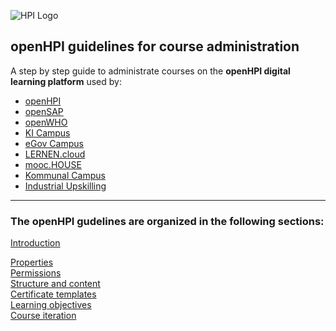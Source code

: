 ![HPI Logo](img/HPI_Logo.png)

## openHPI guidelines for course administration



A step by step guide to administrate courses on the **openHPI digital learning platform** used by:


- [openHPI](https://open.hpi.de/)
- [openSAP](https://open.sap.com/)
- [openWHO](https://openwho.org/)
- [KI Campus](https://ki-campus.org/)
- [eGov Campus](https://egov-campus.org/)
- [LERNEN.cloud](https://lernen.cloud/)
- [mooc.HOUSE](https://mooc.house/)
- [Kommunal Campus](https://lernen.kommunalcampus.de/)
- [Industrial Upskilling](https://www.industrial-upskilling.de/)

- - -

### The openHPI gudelines are organized in the following sections:

[Introduction](https://teachingteamguidelines.readthedocs.io/#courseadministration/platform_tour/)<br>

[Properties](https://teachingteamguidelines.readthedocs.io/#courseadministration/courseproperties/)<br>
[Permissions](https://teachingteamguidelines.readthedocs.io/#courseadministration/permissions/)<br>
[Structure and content](https://teachingteamguidelines.readthedocs.io/#courseadministration/addcontent/modules/)<br>
[Certificate templates](https://teachingteamguidelines.readthedocs.io/#courseadministration/certificatetemplates/)<br>
[Learning objectives](https://teachingteamguidelines.readthedocs.io/#courseadministration/learningobjectives/)<br>
[Course iteration](https://teachingteamguidelines.readthedocs.io/#courseadministration/createcourseiteration/)<br>
